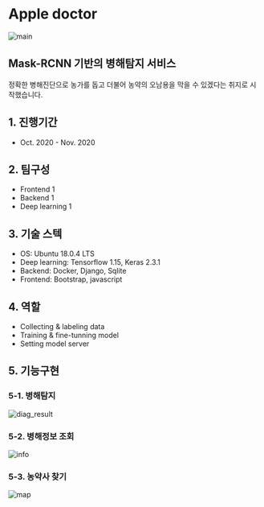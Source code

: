 # Apple doctor
![main](https://user-images.githubusercontent.com/65937735/126349732-11a8c620-de20-4bed-82de-296d23e8dbed.png)

## Mask-RCNN 기반의 병해탐지 서비스
정확한 병해진단으로 농가를 돕고 더불어 농약의 오남용을 막을 수 있겠다는 취지로 시작했습니다.
## 1. 진행기간
* Oct. 2020 - Nov. 2020
## 2. 팀구성
* Frontend 1
* Backend 1
* Deep learning 1

## 3. 기술 스텍
* OS: Ubuntu 18.0.4 LTS
* Deep learning: Tensorflow 1.15, Keras 2.3.1
* Backend: Docker, Django, Sqlite
* Frontend: Bootstrap, javascript

## 4. 역할 
* Collecting & labeling data
* Training & fine-tunning model
* Setting model server

## 5. 기능구현
### 5-1. 병해탐지
![diag_result](https://user-images.githubusercontent.com/65937735/126349928-f691355b-5969-4480-9b55-07d7f8381c65.png)
### 5-2. 병해정보 조회
![info](https://user-images.githubusercontent.com/65937735/126350015-9b1f4462-110b-421b-97a5-83214512e548.png)
### 5-3. 농약사 찾기
![map](https://user-images.githubusercontent.com/65937735/126350042-c2a6fa94-b341-4fcc-8bc1-16b695e92a7c.png)
